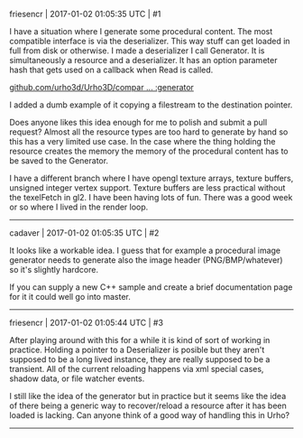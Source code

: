 friesencr | 2017-01-02 01:05:35 UTC | #1

I have a situation where I generate some procedural content.  The most compatible interface is via the deserializer.  This way stuff can get loaded in full from disk or otherwise.  I made a deserializer I call Generator.  It is simultaneously a resource and a deserializer.  It has an option parameter hash that gets used on a callback when Read is called. 

[github.com/urho3d/Urho3D/compar ... :generator](https://github.com/urho3d/Urho3D/compare/master...friesencr:generator)

I added a dumb example of it copying a filestream to the destination pointer.

Does anyone likes this idea enough for me to polish and submit a pull request?  Almost all the resource types are too hard to generate by hand so this has a very limited use case.  In the case where the thing holding the resource creates the memory the memory of the procedural content has to be saved to the Generator.

I have a different branch where I have opengl texture arrays, texture buffers, unsigned integer vertex support. Texture buffers are less practical without the texelFetch in gl2.  I have been having lots of fun.  There was a good week or so where I lived in the render loop.

-------------------------

cadaver | 2017-01-02 01:05:35 UTC | #2

It looks like a workable idea. I guess that for example a procedural image generator needs to generate also the image header (PNG/BMP/whatever) so it's slightly hardcore.

If you can supply a new C++ sample and create a brief documentation page for it it could well go into master.

-------------------------

friesencr | 2017-01-02 01:05:44 UTC | #3

After playing around with this for a while it is kind of sort of working in practice.  Holding a pointer to a Deserializer is posible but they aren't supposed to be a long lived instance, they are really supposed to be a transient.  All of the current reloading happens via xml special cases, shadow data, or file watcher events.

I still like the idea of the generator but in practice but it seems like the idea of there being a generic way to recover/reload a resource after it has been loaded is lacking.  Can anyone think of a good way of handling this in Urho?

-------------------------

